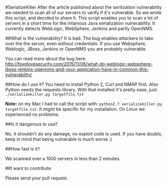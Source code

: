 #SerializeKiller
After the article published about the serilization vulnerability we needed to scan all of our servers to verify if it's vulnerable. So we wrote this script, and decided to share it. This script enables you to scan a lot of servers in a short time for the infamous Java serialization vulnerability. It currently detects WebLogic, WebSphere, Jenkins and partly OpenNMS.

##What is the vulnerability?
It is bad. The bug enables attackers to take over the the server, even without credentials. If you use Websphere, Weblogic, JBoss, Jenkins or OpenNMS you are probably vulnerable.

You can read more about the bug here: http://foxglovesecurity.com/2015/11/06/what-do-weblogic-websphere-jboss-jenkins-opennms-and-your-application-have-in-common-this-vulnerability/

##How do I use it?
You need to install Python 2, Curl and NMAP first. Also Python needs the requests library. With that installed it's pretty ease, just:
`./serializekiller.py targetfile.txt`

**Note:** on my Mac I had to call the script with: `python2.7 serializekiller.py targetfile.txt`. It *might* be specific for my installation. On Linux we experienced no problems.

##Is it dangerous to use?

No, it shouldn't do any damage, no exploit code is used. If you have doubts, keep in mind that being vulnerable is much worse ;)

##How fast is it?

We scanned over a 1000 servers in less than 2 minutes.

##I want to contribute

Please send your pull request.
